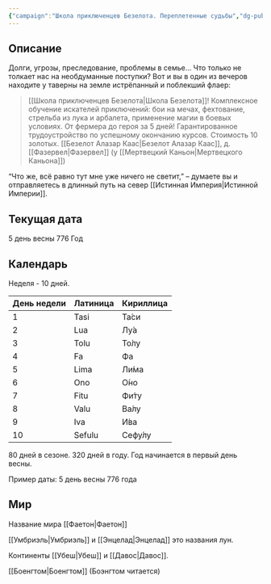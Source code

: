 ```yaml
---
{"campaign":"Школа приключенцев Безелота. Переплетенные судьбы","dg-publish":true,"permalink":"/shkola-priklyuchenczev-bezelota-perepletennye-sudby/","dgPassFrontmatter":true}
---
```



## Описание

Долги, угрозы, преследование, проблемы в семье… Что только не толкает нас на необдуманные поступки? Вот и вы в один из вечеров находите у таверны на земле истрёпанный и поблекший флаер:

> [[Школа приключенцев Безелота\|Школа Безелота]]!
> Комплексное обучение искателей приключений: бои на мечах, фехтование, стрельба из лука и арбалета, применение магии в боевых условиях.
> От фермера до героя за 5 дней!
> Гарантированное трудоустройство по успешному окончанию курсов.
> Стоимость 10 золотых.
> [[Безелот Алазар Каас\|Безелот Алазар Каас]], д. [[Фазервел\|Фазервел]] (у [[Мертвецкий Каньон\|Мертвецкого Каньона]])

“Что же, всё равно тут мне уже ничего не светит,” – думаете вы и отправляетесь в длинный путь на север [[Истинная Империя\|Истинной Империи]].

## Текущая дата
5 день весны 776 Год

## Календарь
Неделя - 10 дней.

| День недели | Латиница | Кириллица |
| ---- | ---- | ---- |
| 1 | Tasi | Та́си |
| 2 | Lua | Лу́а |
| 3 | Tolu | То́лу |
| 4 | Fa | Фа |
| 5 | Lima | Ли́ма |
| 6 | Ono | О́но |
| 7 | Fitu | Фи́ту |
| 8 | Valu | Ва́лу |
| 9 | Iva | И́ва |
| 10 | Sefulu | Сефу́лу |

80 дней в сезоне.
320 дней в году.
Год начинается в первый день весны.

Пример даты:
5 день весны 776 года

## Мир
Название мира [[Фаетон\|Фаетон]]

[[Умбриэль\|Умбриэль]] и [[Энцелад\|Энцелад]] это названия лун.

Континенты [[Убеш\|Убеш]] и [[Давос\|Давос]].

[[Боенгтом\|Боенгтом]] (Боэнгтом читается)
<style> .container {font-family: sans-serif; text-align: center;} .button-wrapper button {z-index: 1;height: 40px; width: 100px; margin: 10px;padding: 5px;} .excalidraw .App-menu_top .buttonList { display: flex;} .excalidraw-wrapper { height: 800px; margin: 50px; position: relative;} :root[dir="ltr"] .excalidraw .layer-ui__wrapper .zen-mode-transition.App-menu_bottom--transition-left {transform: none;} </style><script src="https://cdn.jsdelivr.net/npm/react@17/umd/react.production.min.js"></script><script src="https://cdn.jsdelivr.net/npm/react-dom@17/umd/react-dom.production.min.js"></script><script type="text/javascript" src="https://cdn.jsdelivr.net/npm/@excalidraw/excalidraw@0/dist/excalidraw.production.min.js"></script><div id="Убешexcalidraw.md1"></div><script>(function(){const InitialData={"type":"excalidraw","version":2,"source":"https://github.com/zsviczian/obsidian-excalidraw-plugin/releases/tag/2.0.20","elements":[{"type":"image","version":110,"versionNonce":1436842739,"isDeleted":false,"id":"tulSyw8t","fillStyle":"hachure","strokeWidth":1,"strokeStyle":"solid","roughness":1,"opacity":100,"angle":0,"x":-125.46040967184584,"y":-266.611340530231,"strokeColor":"transparent","backgroundColor":"transparent","width":444.4444444444444,"height":500,"seed":50997,"groupIds":[],"frameId":null,"roundness":null,"boundElements":[],"updated":1704719784098,"link":null,"locked":true,"status":"pending","fileId":"b7d92b2de1c727ebec481085321cf03a7446c247","scale":[1,1]},{"type":"text","version":188,"versionNonce":2019033157,"isDeleted":false,"id":"oxMU3upk","fillStyle":"hachure","strokeWidth":1,"strokeStyle":"solid","roughness":1,"opacity":100,"angle":0,"x":142.79967986501578,"y":3.09546668895101,"strokeColor":"#1e1e1e","backgroundColor":"transparent","width":54.284881591796875,"height":10.260516817294578,"seed":8099,"groupIds":[],"frameId":null,"roundness":null,"boundElements":[],"updated":1710328216951,"link":"[[Кочевники\|Кочевники]]","locked":false,"fontSize":8.208413453835663,"fontFamily":"Кочевники","text":"📍[[Кочевники\|Кочевники]]","rawText":"[[Кочевники\|Кочевники]]","textAlign":"left","verticalAlign":"top","containerId":null,"originalText":"📍[[Кочевники\|Кочевники]]","lineHeight":1.25,"baseline":8},{"type":"text","version":62,"versionNonce":1499124363,"isDeleted":false,"id":"Mtg23WkX","fillStyle":"hachure","strokeWidth":1,"strokeStyle":"solid","roughness":1,"opacity":100,"angle":0,"x":134.702308110815,"y":15.669174460663552,"strokeColor":"#1e1e1e","backgroundColor":"transparent","width":59.28318786621094,"height":11.164296258394387,"seed":64268,"groupIds":[],"frameId":null,"roundness":null,"boundElements":[],"updated":1710328216952,"link":"[[Двиговичи\|Двиговичи]]","locked":false,"fontSize":8.931437006715509,"fontFamily":"Двиговичи","text":"📍[[Двиговичи\|Двиговичи]]","rawText":"[[Двиговичи\|Двиговичи]]","textAlign":"left","verticalAlign":"top","containerId":null,"originalText":"📍[[Двиговичи\|Двиговичи]]","lineHeight":1.25,"baseline":9},{"type":"text","version":155,"versionNonce":475639717,"isDeleted":false,"id":"4sfeGDpx","fillStyle":"hachure","strokeWidth":1,"strokeStyle":"solid","roughness":1,"opacity":100,"angle":0,"x":74.39966781707898,"y":77.67242243447805,"strokeColor":"#1e1e1e","backgroundColor":"transparent","width":57.26692199707031,"height":12.307970770474117,"seed":50190,"groupIds":[],"frameId":null,"roundness":null,"boundElements":[],"updated":1710328216952,"link":"[[Развилье\|Развилье]]","locked":false,"fontSize":9.846376616379294,"fontFamily":"Развилье","text":"📍[[Развилье\|Развилье]]","rawText":"[[Развилье\|Развилье]]","textAlign":"left","verticalAlign":"top","containerId":null,"originalText":"📍[[Развилье\|Развилье]]","lineHeight":1.25,"baseline":10},{"type":"text","version":127,"versionNonce":857098539,"isDeleted":false,"id":"boiuMXSB","fillStyle":"hachure","strokeWidth":1,"strokeStyle":"solid","roughness":1,"opacity":100,"angle":0,"x":70.16892125188502,"y":-104.24694381013404,"strokeColor":"#1e1e1e","backgroundColor":"transparent","width":53.224273681640625,"height":11.099180024245703,"seed":2321,"groupIds":[],"frameId":null,"roundness":null,"boundElements":[],"updated":1710328216953,"link":"[[Фазервел\|Фазервел]]","locked":false,"fontSize":8.879344019396562,"fontFamily":"Фазервел","text":"📍[[Фазервел\|Фазервел]]","rawText":"[[Фазервел\|Фазервел]]","textAlign":"left","verticalAlign":"top","containerId":null,"originalText":"📍[[Фазервел\|Фазервел]]","lineHeight":1.25,"baseline":9},{"type":"text","version":178,"versionNonce":1731097349,"isDeleted":false,"id":"waEgSAaC","fillStyle":"hachure","strokeWidth":1,"strokeStyle":"solid","roughness":1,"opacity":100,"angle":0,"x":55.05939471632462,"y":-114.97413848835986,"strokeColor":"#1e1e1e","backgroundColor":"transparent","width":81.00787353515625,"height":10.343073079357305,"seed":90620,"groupIds":[],"frameId":null,"roundness":null,"boundElements":[],"updated":1710328216954,"link":"[[Праотцовский лес\|Праотцовский лес]]","locked":false,"fontSize":8.274458463485844,"fontFamily":"Праотцовский лес","text":"📍[[Праотцовский лес\|Праотцовский лес]]","rawText":"[[Праотцовский лес\|Праотцовский лес]]","textAlign":"left","verticalAlign":"top","containerId":null,"originalText":"📍[[Праотцовский лес\|Праотцовский лес]]","lineHeight":1.25,"baseline":8},{"type":"text","version":193,"versionNonce":1063906251,"isDeleted":false,"id":"Z7GAi3vG","fillStyle":"hachure","strokeWidth":1,"strokeStyle":"solid","roughness":1,"opacity":100,"angle":0,"x":22.422633873113398,"y":18.22298059045866,"strokeColor":"#1e1e1e","backgroundColor":"transparent","width":97.59661865234375,"height":14.121093749999998,"seed":86158,"groupIds":[],"frameId":null,"roundness":null,"boundElements":[],"updated":1710328216955,"link":"[[озеро Боенгтом\|озеро Боенгтом]]","locked":false,"fontSize":11.296874999999998,"fontFamily":"озеро Боенгтом","text":"📍[[озеро Боенгтом\|озеро Боенгтом]]","rawText":"[[озеро Боенгтом\|озеро Боенгтом]]","textAlign":"left","verticalAlign":"top","containerId":null,"originalText":"📍[[озеро Боенгтом\|озеро Боенгтом]]","lineHeight":1.25,"baseline":11},{"type":"text","version":170,"versionNonce":894683749,"isDeleted":false,"id":"Dl2xConf","fillStyle":"hachure","strokeWidth":1,"strokeStyle":"solid","roughness":1,"opacity":100,"angle":0,"x":35.11470519585049,"y":39.98077204385305,"strokeColor":"#1e1e1e","backgroundColor":"transparent","width":190.33729553222656,"height":12.307949723868546,"seed":69986,"groupIds":[],"frameId":null,"roundness":null,"boundElements":[],"updated":1710328216956,"link":"[[Община Тихой Воды (Эльф. Ди́нен Нен)\|Община Тихой Воды (Эльф. Ди́нен Нен)]]","locked":false,"fontSize":9.846359779094836,"fontFamily":"Община Тихой Воды (Эльф. Ди́нен Нен)","text":"📍[[Община Тихой Воды (Эльф. Ди́нен Нен)\|Община Тихой Воды (Эльф. Ди́нен Нен)]]","rawText":"[[Община Тихой Воды (Эльф. Ди́нен Нен)\|Община Тихой Воды (Эльф. Ди́нен Нен)]]","textAlign":"left","verticalAlign":"top","containerId":null,"originalText":"📍[[Община Тихой Воды (Эльф. Ди́нен Нен)\|Община Тихой Воды (Эльф. Ди́нен Нен)]]","lineHeight":1.25,"baseline":10},{"type":"text","version":85,"versionNonce":1383086699,"isDeleted":false,"id":"7Xgkjzid","fillStyle":"hachure","strokeWidth":1,"strokeStyle":"solid","roughness":1,"opacity":100,"angle":0,"x":29.070877744341885,"y":56.90350574536163,"strokeColor":"#1e1e1e","backgroundColor":"transparent","width":102.19151306152344,"height":10.494784651131479,"seed":85742,"groupIds":[],"frameId":null,"roundness":null,"boundElements":[],"updated":1710328216957,"link":"[[Поселение Минотавров\|Поселение Минотавров]]","locked":false,"fontSize":8.395827720905183,"fontFamily":"Поселение Минотавров","text":"📍[[Поселение Минотавров\|Поселение Минотавров]]","rawText":"[[Поселение Минотавров\|Поселение Минотавров]]","textAlign":"left","verticalAlign":"top","containerId":null,"originalText":"📍[[Поселение Минотавров\|Поселение Минотавров]]","lineHeight":1.25,"baseline":8},{"text":"📍[[Оуквуд\|Оуквуд]]","fontSize":6.681453420988748,"fontFamily":"Оуквуд","textAlign":"left","verticalAlign":"top","baseline":7,"id":"P34gWfe2","type":"text","x":104.08826016770043,"y":-80.93638775578611,"width":34.14457592972083,"height":8.351816776235935,"angle":0,"strokeColor":"#1e1e1e","backgroundColor":"transparent","fillStyle":"hachure","strokeWidth":1,"strokeStyle":"solid","roughness":1,"opacity":100,"roundness":null,"seed":37207,"version":204,"versionNonce":371142731,"updated":1710328270895,"isDeleted":false,"groupIds":[],"boundElements":[],"link":"[[Оуквуд\|Оуквуд]]","locked":false,"containerId":null,"originalText":"📍[[Оуквуд\|Оуквуд]]","rawText":"[[Оуквуд\|Оуквуд]]","lineHeight":1.25}],"appState":{"theme":"light","viewBackgroundColor":"#ffffff","currentItemStrokeColor":"#1e1e1e","currentItemBackgroundColor":"transparent","currentItemFillStyle":"solid","currentItemStrokeWidth":2,"currentItemStrokeStyle":"solid","currentItemRoughness":1,"currentItemOpacity":100,"currentItemFontFamily":1,"currentItemFontSize":20,"currentItemTextAlign":"left","currentItemStartArrowhead":null,"currentItemEndArrowhead":"arrow","scrollX":5.475706737168423,"scrollY":179.1638414231621,"zoom":{"value":4.12426737106321},"currentItemRoundness":"round","gridSize":null,"gridColor":{"Bold":"#C9C9C9FF","Regular":"#EDEDEDFF"},"currentStrokeOptions":null,"previousGridSize":null,"frameRendering":{"enabled":true,"clip":true,"name":true,"outline":true}},"files":{}};InitialData.scrollToContent=true;App=()=>{const e=React.useRef(null),t=React.useRef(null),[n,i]=React.useState({width:void 0,height:void 0});return React.useEffect(()=>{i({width:t.current.getBoundingClientRect().width,height:t.current.getBoundingClientRect().height});const e=()=>{i({width:t.current.getBoundingClientRect().width,height:t.current.getBoundingClientRect().height})};return window.addEventListener("resize",e),()=>window.removeEventListener("resize",e)},[t]),React.createElement(React.Fragment,null,React.createElement("div",{className:"excalidraw-wrapper",ref:t},React.createElement(ExcalidrawLib.Excalidraw,{ref:e,width:n.width,height:n.height,initialData:InitialData,viewModeEnabled:!0,zenModeEnabled:!0,gridModeEnabled:!1})))},excalidrawWrapper=document.getElementById("Убешexcalidraw.md1");ReactDOM.render(React.createElement(App),excalidrawWrapper);})();</script>
